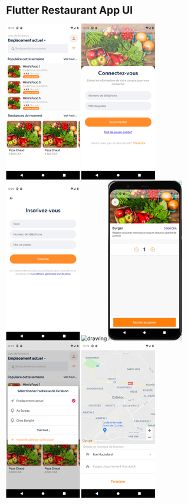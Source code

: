 # Flutter Restaurant App UI

<img src="./screenshots/Home.png" alt="drawing" width="200"/>
<img src="./screenshots/Login.png" alt="drawing" width="200"/>
<img src="./screenshots/Register.png" alt="drawing" width="200"/>
<img src="./screenshots/Restaurant_Menu.gif" alt="drawing" width="200"/>
<img src="./screenshots/Food-Detail.gif" alt="drawing" width="200"/>
<img src="./screenshots/Select_Address.png" alt="drawing" width="200"/>
<img src="./screenshots/Map.png" alt="drawing" width="200"/>

